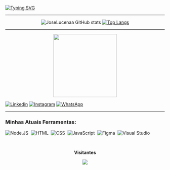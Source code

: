 
  
[![Typing SVG](https://readme-typing-svg.herokuapp.com/?color=00bfbf&size=35&center=true&vCenter=true&width=1000&lines=Olá,+Me+Chamo+Lucena!;Tenho+16+Anos;Sou+do+Brasil,+AL;Faço+Desenvolvimento+de+Sistemas+no+IFAL;Seja+Bem+Vindo!+:%29)](https://git.io/typing-svg)

---

<div align="center">
  
![JoseLucenaa GitHub stats](https://github-readme-stats.vercel.app/api?username=lucenaest&show_icons=true&theme=transparent)
[![Top Langs](https://github-readme-stats.vercel.app/api/top-langs/?username=lucenaest&theme=transparent)](https://github.com/lucenaest/github-readme-stats)

</div>


---

<p align="center">
  <img src="https://github.com/lucenaest/lucenaest/assets/139528889/a5bf767f-8a7e-4b1c-936d-a58fe1a3e44f" width="200px">
</p>


[![Linkedin](https://img.shields.io/badge/LinkedIn-0077B5?style=for-the-badge&logo=linkedin&logoColor=white
)](https://www.linkedin.com/in/jos%C3%A9-lucena-81a557299/?locale=pt_BR)
[![Instagram](https://img.shields.io/badge/Instagram-E4405F?style=for-the-badge&logo=instagram&logoColor=white
)](https://www.instagram.com/lucenaa.dev/)
[![WhatsApp](https://img.shields.io/badge/WhatsApp-00FF7F?style=for-the-badge&logo=WhatsApp&logoColor=white
)](https://w.app/GOWdFq)

---
 
### Minhas Atuais Ferramentas:
![Node.JS](https://img.shields.io/badge/-Node.JS-0D1117?style=for-the-badge&logo=node.js&labelColor=0D1117&textColor=0D1117)&nbsp;
![HTML](https://img.shields.io/badge/-HTML-0D1117?style=for-the-badge&logo=html5&labelColor=0D1117)&nbsp;
![CSS](https://img.shields.io/badge/-CSS-0D1117?style=for-the-badge&logo=CSS3&logoColor=1572B6&labelColor=0D1117)&nbsp;
![JavaScript](https://img.shields.io/badge/-JavaScript-0D1117?style=for-the-badge&logo=javascript&labelColor=0D1117&textColor=0D1117)&nbsp;
![Figma](https://img.shields.io/badge/-figma-0D1117?style=for-the-badge&logo=figma&labelColor=0D1117)&nbsp;
![Visual Studio](https://img.shields.io/badge/-Visual%20Studio-0D1117?style=for-the-badge&logo=visual-studio&logoColor=C8A2C8&labelColor=0D1117)&nbsp;
 

<div align="center">
<br><p align="centre"><b>Visitantes</b></p>  
<p align="center"><img align="center" src="https://profile-counter.glitch.me/{lucenaest}/count.svg" /></p> 
<br>
</div>
